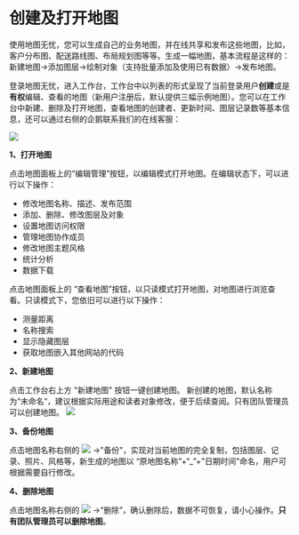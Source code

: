 # 创建及打开地图
使用地图无忧，您可以生成自己的业务地图，并在线共享和发布这些地图，比如，客户分布图、配送路线图、布局规划图等等。生成一幅地图，基本流程是这样的：新建地图->添加图层->绘制对象（支持批量添加及使用已有数据）->发布地图。

登录地图无忧，进入工作台，工作台中以列表的形式呈现了当前登录用户**创建**或是**有权**编辑、查看的地图（新用户注册后，默认提供三幅示例地图）。您可以在工作台中新建、删除及打开地图，查看地图的创建者、更新时间、图层记录数等基本信息，还可以通过右侧的企鹅联系我们的在线客服：

![](https://pic.dituwuyou.com/map%2Fpicture%2Fdashboard.png)

**1、打开地图**

点击地图面板上的“编辑管理”按钮，以编辑模式打开地图。在编辑状态下，可以进行以下操作：
*  修改地图名称、描述、发布范围  
*  添加、删除、修改图层及对象  
*  设置地图访问权限
*  管理地图协作成员
*  修改地图主题风格
*  统计分析
*  数据下载

点击地图面板上的 “查看地图”按钮，以只读模式打开地图，对地图进行浏览查看。只读模式下，您依旧可以进行以下操作：

* 测量距离
* 名称搜索
* 显示隐藏图层
* 获取地图嵌入其他网站的代码


**2、新建地图**

点击工作台右上方 "新建地图" 按钮一键创建地图。 新创建的地图，默认名称为“未命名“，建议根据实际用途和读者对象修改，便于后续查阅。只有团队管理员可以创建地图。
![](https://pic.dituwuyou.com/map%2Fpicture%2F11.7%2F2015-11-02_15-40-15.jpg)


**3、备份地图**

点击地图名称右侧的 ![](https://pic.dituwuyou.com/map%2Fpicture%2Fdelete.png) ->"备份"，实现对当前地图的完全复制，包括图层、记录、照片、风格等，新生成的地图以 “原地图名称”+“_”+"日期时间"命名，用户可根据需要自行修改。

**4、删除地图**

点击地图名称右侧的 ![](https://pic.dituwuyou.com/map%2Fpicture%2Fdelete.png) ->“删除”，确认删除后，数据不可恢复，请小心操作。**只有团队管理员可以删除地图**。